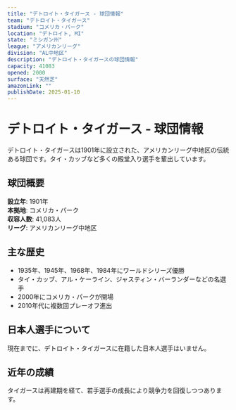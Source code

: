 ```yaml
---
title: "デトロイト・タイガース - 球団情報"
team: "デトロイト・タイガース"
stadium: "コメリカ・パーク"
location: "デトロイト, MI"
state: "ミシガン州"
league: "アメリカンリーグ"
division: "AL中地区"
description: "デトロイト・タイガースの球団情報"
capacity: 41083
opened: 2000
surface: "天然芝"
amazonLink: ""
publishDate: 2025-01-10
---
```


# デトロイト・タイガース - 球団情報

デトロイト・タイガースは1901年に設立された、アメリカンリーグ中地区の伝統ある球団です。タイ・カッブなど多くの殿堂入り選手を輩出しています。

## 球団概要

**設立年**: 1901年  
**本拠地**: コメリカ・パーク  
**収容人数**: 41,083人  
**リーグ**: アメリカンリーグ中地区  

## 主な歴史

- 1935年、1945年、1968年、1984年にワールドシリーズ優勝
- タイ・カッブ、アル・ケーライン、ジャスティン・バーランダーなどの名選手
- 2000年にコメリカ・パークが開場
- 2010年代に複数回プレーオフ進出

## 日本人選手について

現在までに、デトロイト・タイガースに在籍した日本人選手はいません。

## 近年の成績

タイガースは再建期を経て、若手選手の成長により競争力を回復しつつあります。